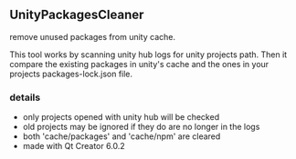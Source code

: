 ## UnityPackagesCleaner

remove unused packages from unity cache.

This tool works by scanning unity hub logs for unity projects path.
Then it compare the existing packages in unity's cache and the ones in your projects packages-lock.json file.





### details
- only projects opened with unity hub will be checked
- old projects may be ignored if they do are no longer in the logs
- both 'cache/packages' and 'cache/npm' are cleared
- made with Qt Creator  6.0.2
